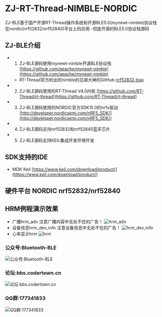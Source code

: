 # ZJ-RT-Thread-NIMBLE-NORDIC
ZJ-BLE基于国产开源RT-Thread操作系统和开源BLE5.0(mynewt-nimble)协议栈在nordic(nrf52832/nrf52840)平台上的应用
-彻底开源的BLE5.0协议栈源码

## ZJ-BLE介绍
- 1. ZJ-BLE源码使用mynewt-nimble开源BLE协议栈 [https://github.com/apache/mynewt-nimble](https://github.com/apache/mynewt-nimble)
   - RT-Thread官方的出的nimble的见胡大神的GitHub [nrf52832-bsp](https://github.com/EvalZero/nrf52832-nimble)
- 2. ZJ-BLE源码使用的RT-Thread V4.0内核 [https://github.com/RT-Thread/rt-thread](https://github.com/RT-Thread/rt-thread) 
- 3. ZJ-BLE源码使用的NORDIC官方SDK15.0的nrfx驱动 [http://developer.nordicsemi.com/nRF5_SDK/](http://developer.nordicsemi.com/nRF5_SDK/) 
- 4. ZJ-BLE源码支持nrf52832和nrf52840蓝牙芯片 
- 5. ZJ-BLE源码支持KEIL集成开发环境开发 

## SDK支持的IDE
- MDK Keil [https://www.keil.com/download/product/](https://www.keil.com/download/product/)

## 硬件平台 NORDIC nrf52832/nrf52840

## HRM例程演示效果
- 广播hrm_adv 注意广播内容中无处不在的广告！
  ![hrm_adv](/ZJ_TOOLS/image/pictures/hrm_adv.png) 
- 设备信息hrm_dev_info 注意设备信息中无处不在的广告！
  ![hrm_dev_info](/ZJ_TOOLS/image/pictures/hrm_dev_info.png) 
- 心率显示hrm
  ![hrm](/ZJ_TOOLS/image/pictures/hrm.png) 

### 公众号:Bluetooth-BLE  
  ![公众号:Bluetooth-BLE](/ZJ_TOOLS/image/QR/公众号.jpg  "公众号:Bluetooth-BLE") 
### 论坛:bbs.codertown.cn
  ![论坛:bbs.codertown.cn](/ZJ_TOOLS/image/QR/bbs.codertown.cn.jpg  "论坛:bbs.codertown.cn") 
### QQ群:177341833  
  ![QQ群:177341833](/ZJ_TOOLS/image/QR/qq群.jpg  "QQ群:177341833") 
